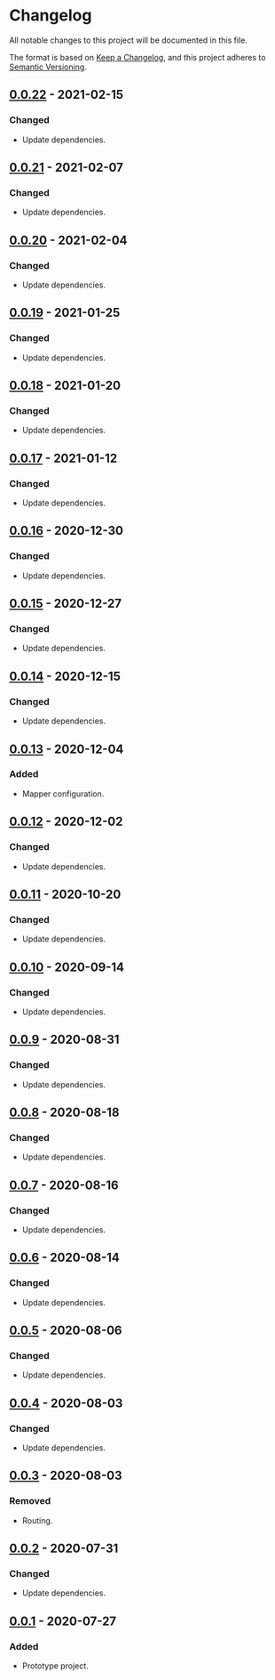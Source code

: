 # Changelog
All notable changes to this project will be documented in this file.

The format is based on [Keep a Changelog](https://keepachangelog.com/en/1.0.0/),
and this project adheres to [Semantic Versioning](https://semver.org/spec/v2.0.0.html).

## [0.0.22](https://search.maven.org/artifact/de.quantummaid.injectmaid/injectmaid/0.0.22/jar) - 2021-02-15
### Changed
- Update dependencies.

## [0.0.21](https://search.maven.org/artifact/de.quantummaid.injectmaid/injectmaid/0.0.21/jar) - 2021-02-07
### Changed
- Update dependencies.

## [0.0.20](https://search.maven.org/artifact/de.quantummaid.injectmaid/injectmaid/0.0.20/jar) - 2021-02-04
### Changed
- Update dependencies.

## [0.0.19](https://search.maven.org/artifact/de.quantummaid.injectmaid/injectmaid/0.0.19/jar) - 2021-01-25
### Changed
- Update dependencies.

## [0.0.18](https://search.maven.org/artifact/de.quantummaid.injectmaid/injectmaid/0.0.18/jar) - 2021-01-20
### Changed
- Update dependencies.

## [0.0.17](https://search.maven.org/artifact/de.quantummaid.injectmaid/injectmaid/0.0.17/jar) - 2021-01-12
### Changed
- Update dependencies.

## [0.0.16](https://search.maven.org/artifact/de.quantummaid.injectmaid/injectmaid/0.0.16/jar) - 2020-12-30
### Changed
- Update dependencies.

## [0.0.15](https://search.maven.org/artifact/de.quantummaid.injectmaid/injectmaid/0.0.15/jar) - 2020-12-27
### Changed
- Update dependencies.

## [0.0.14](https://search.maven.org/artifact/de.quantummaid.injectmaid/injectmaid/0.0.14/jar) - 2020-12-15
### Changed
- Update dependencies.

## [0.0.13](https://search.maven.org/artifact/de.quantummaid.injectmaid/injectmaid/0.0.13/jar) - 2020-12-04
### Added
- Mapper configuration.

## [0.0.12](https://search.maven.org/artifact/de.quantummaid.injectmaid/injectmaid/0.0.12/jar) - 2020-12-02
### Changed
- Update dependencies.

## [0.0.11](https://search.maven.org/artifact/de.quantummaid.injectmaid/injectmaid/0.0.11/jar) - 2020-10-20
### Changed
- Update dependencies.

## [0.0.10](https://search.maven.org/artifact/de.quantummaid.injectmaid/injectmaid/0.0.10/jar) - 2020-09-14
### Changed
- Update dependencies.

## [0.0.9](https://search.maven.org/artifact/de.quantummaid.injectmaid/injectmaid/0.0.9/jar) - 2020-08-31
### Changed
- Update dependencies.

## [0.0.8](https://search.maven.org/artifact/de.quantummaid.injectmaid/injectmaid/0.0.8/jar) - 2020-08-18
### Changed
- Update dependencies.

## [0.0.7](https://search.maven.org/artifact/de.quantummaid.injectmaid/injectmaid/0.0.7/jar) - 2020-08-16
### Changed
- Update dependencies.

## [0.0.6](https://search.maven.org/artifact/de.quantummaid.injectmaid/injectmaid/0.0.6/jar) - 2020-08-14
### Changed
- Update dependencies.

## [0.0.5](https://search.maven.org/artifact/de.quantummaid.injectmaid/injectmaid/0.0.5/jar) - 2020-08-06
### Changed
- Update dependencies.

## [0.0.4](https://search.maven.org/artifact/de.quantummaid.injectmaid/injectmaid/0.0.4/jar) - 2020-08-03
### Changed
- Update dependencies.

## [0.0.3](https://search.maven.org/artifact/de.quantummaid.injectmaid/injectmaid/0.0.3/jar) - 2020-08-03
### Removed
- Routing.

## [0.0.2](https://search.maven.org/artifact/de.quantummaid.injectmaid/injectmaid/0.0.2/jar) - 2020-07-31
### Changed
- Update dependencies.

## [0.0.1](https://search.maven.org/artifact/de.quantummaid.injectmaid/injectmaid/0.0.1/jar) - 2020-07-27
### Added
- Prototype project.

